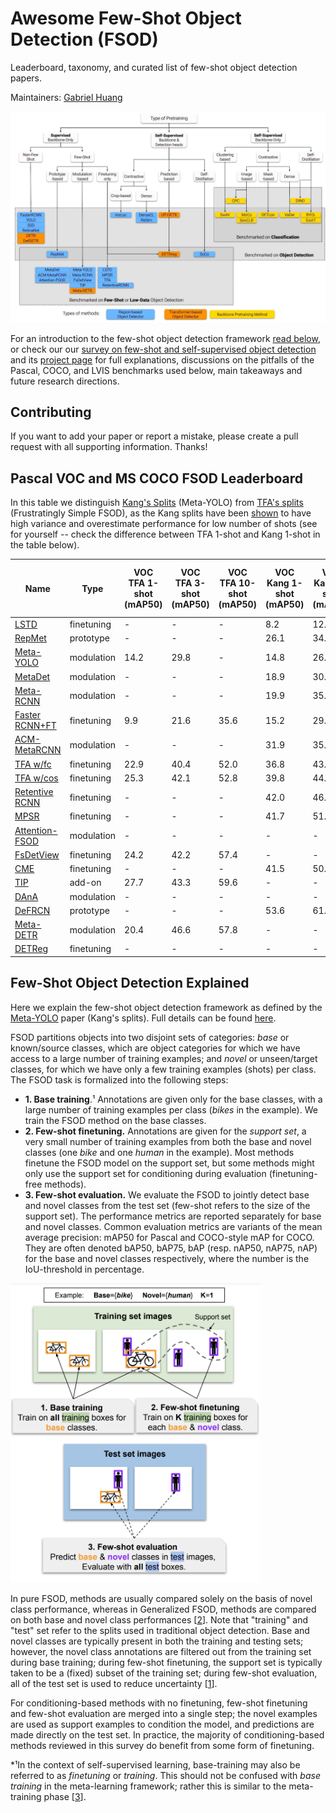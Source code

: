 # Awesome Few-Shot Object Detection (FSOD)

Leaderboard, taxonomy, and curated list of few-shot object detection papers.

Maintainers: [Gabriel Huang](https://gabrielhuang.github.io)

<a href="https://arxiv.org/abs/2110.14711"><img src="fsod.jpg"></img></a>

For an introduction to the few-shot object detection framework <a href="#introduction-few-shot-object-detection">read below</a>, or check our our [survey on few-shot and self-supervised object detection](https://arxiv.org/abs/2110.14711) and its [project page](https://gabrielhuang.github.io/fsod-survey/) for full explanations, discussions on the pitfalls of the Pascal, COCO, and LVIS benchmarks used below, main takeaways and future research directions.

## Contributing
If you want to add your paper or report a mistake, please create a pull request with all supporting information. Thanks!



## Pascal VOC and MS COCO FSOD Leaderboard

In this table we distinguish [Kang's Splits](https://arxiv.org/pdf/1812.01866.pdf) (Meta-YOLO) from [TFA's splits](https://arxiv.org/pdf/2003.06957.pdf) (Frustratingly Simple FSOD), as the Kang splits have been [shown](https://arxiv.org/pdf/2003.06957.pdf) to have high variance and overestimate performance for low number of shots (see for yourself -- check the difference between TFA 1-shot and Kang 1-shot in the table below).

|Name|Type|VOC TFA 1-shot (mAP50)|VOC TFA 3-shot (mAP50)|VOC TFA 10-shot (mAP50)|VOC Kang 1-shot (mAP50)|VOC Kang 3-shot (mAP50)|VOC Kang 10-shot (mAP50)|MS COCO 10-shot (mAP)|MS COCO 30-shot (mAP)|
|---|---|---|---|---|---|---|---|---|---|
|[LSTD](https://arxiv.org/pdf/1803.01529.pdf)|finetuning|-|-|-|8.2|12.4|38.5|-|-|
|[RepMet](https://arxiv.org/pdf/1806.04728.pdf )|prototype|-|-|-|26.1|34.4|41.3|-|-|
|[Meta-YOLO](https://arxiv.org/pdf/1812.01866.pdf)|modulation|14.2|29.8|-|14.8|26.7|47.2|5.6|9.1|
|[MetaDet](https://openaccess.thecvf.com/content_ICCV_2019/papers/Wang_Meta-Learning_to_Detect_Rare_Objects_ICCV_2019_paper.pdf)|modulation|-|-|-|18.9|30.2|49.6|7.1|11.3|
|[Meta-RCNN](https://arxiv.org/pdf/1909.13032.pdf)|modulation|-|-|-|19.9|35.0|51.5|8.7|12.4|
|[Faster RCNN+FT](https://arxiv.org/pdf/2003.06957.pdf)|finetuning|9.9|21.6|35.6|15.2|29.0|45.5|9.2|12.5|
|[ACM-MetaRCNN](http://xiongweiwu.github.io/papers/MM2020_meta.pdf)|modulation|-|-|-|31.9|35.9|53.1|9.4|12.8|
|[TFA w/fc](https://arxiv.org/pdf/2003.06957.pdf)|finetuning|22.9|40.4|52.0|36.8|43.6|57.0|10.0|13.4|
|[TFA w/cos](https://arxiv.org/pdf/2003.06957.pdf)|finetuning|25.3|42.1|52.8|39.8|44.7|56.0|10.0|13.7|
|[Retentive RCNN](https://openaccess.thecvf.com/content/CVPR2021/papers/Fan_Generalized_Few-Shot_Object_Detection_Without_Forgetting_CVPR_2021_paper.pdf)|finetuning|-|-|-|42.0|46.0|56.0|10.5|13.8|
|[MPSR](https://arxiv.org/pdf/2007.09384.pdf)|finetuning|-|-|-|41.7|51.4|61.8|9.8|14.1|
|[Attention-FSOD](https://arxiv.org/pdf/1908.01998.pdf)|modulation|-|-|-|-|-|-|12.0|-|
|[FsDetView](https://arxiv.org/pdf/2007.12107.pdf)|finetuning|24.2|42.2|57.4|-|-|-|12.5|14.7|
|[CME](https://arxiv.org/abs/2103.04612)|finetuning|-|-|-|41.5|50.4|60.9|15.1|16.9|
|[TIP](https://openaccess.thecvf.com/content/CVPR2021/papers/Li_Transformation_Invariant_Few-Shot_Object_Detection_CVPR_2021_paper.pdf)|add-on|27.7|43.3|59.6|-|-|-|16.3|18.3|
|[DAnA](https://arxiv.org/abs/2102.12152)|modulation|-|-|-|-|-|-|18.6|21.6|
|[DeFRCN](https://arxiv.org/abs/2108.09017)|prototype|-|-|-|53.6|61.5|60.8|18.5|22.6|
|[Meta-DETR](https://arxiv.org/pdf/2103.11731.pdf)|modulation|20.4|46.6|57.8|-|-|-|17.8|22.9|
|[DETReg](https://arxiv.org/pdf/2106.04550.pdf)|finetuning|-|-|-|-|-|-|18.0|30.0|

## Few-Shot Object Detection Explained
<a name="introduction-few-shot-object-detection"></a>
Here we explain the few-shot object detection framework as defined by the [Meta-YOLO](https://arxiv.org/pdf/1812.01866.pdf) paper (Kang's splits). Full details can be found [here](https://arxiv.org/abs/2110.14711).

FSOD partitions objects into two disjoint sets of categories: *base* or known/source classes, which are object categories for which we have access to a large number of training examples; and *novel* or unseen/target classes, for which we have only a few training examples (shots) per class. The FSOD task is formalized into the following steps:
- **1. Base training**.&sup1; Annotations are given only for the base classes, with a large number of training examples per class (*bikes* in the example). We train the FSOD method on the base classes.
- **2. Few-shot finetuning.** Annotations are given for the *support set*, a very small number of training examples from both the base and novel classes (one *bike* and one *human* in the example). Most methods finetune the FSOD model on the support set, but some methods might only use the support set for conditioning during evaluation (finetuning-free methods).
- **3. Few-shot evaluation.** We evaluate the FSOD to jointly detect base and novel classes from the test set (few-shot refers to the size of the support set). The performance metrics are reported separately for base and novel classes. Common evaluation metrics are variants of the mean average precision: mAP50 for Pascal and COCO-style mAP for COCO. They are often denoted bAP50, bAP75, bAP (resp. nAP50, nAP75, nAP) for the base and novel classes respectively, where the number is the IoU-threshold in percentage.

<img src="fsod.png" width="400"></img>

In pure FSOD, methods are usually compared solely on the basis of novel class performance, whereas in Generalized FSOD, methods are compared on both base and novel class performances [[2](https://openaccess.thecvf.com/content/CVPR2021/papers/Fan_Generalized_Few-Shot_Object_Detection_Without_Forgetting_CVPR_2021_paper.pdf)]. Note that "training" and "test" set refer to the splits used in traditional object detection. Base and novel classes are typically present in both the training and testing sets; however, the novel class annotations are filtered out from the training set during base training; during few-shot finetuning, the support set is typically taken to be a (fixed) subset of the training set; during few-shot evaluation, all of the test set is used to reduce uncertainty [[1](https://arxiv.org/pdf/1812.01866.pdf)].

For conditioning-based methods with no finetuning, few-shot finetuning and few-shot evaluation are merged into a single step; the novel examples are used as support examples to condition the model, and predictions are made directly on the test set. In practice, the majority of conditioning-based methods reviewed in this survey do benefit from some form of finetuning.

*&sup1;In the context of self-supervised learning, base-training may also be referred to as *finetuning* or *training*. This should not be confused with *base training* in the meta-learning framework; rather this is similar to the meta-training phase [[3](https://arxiv.org/abs/1703.03400)].
